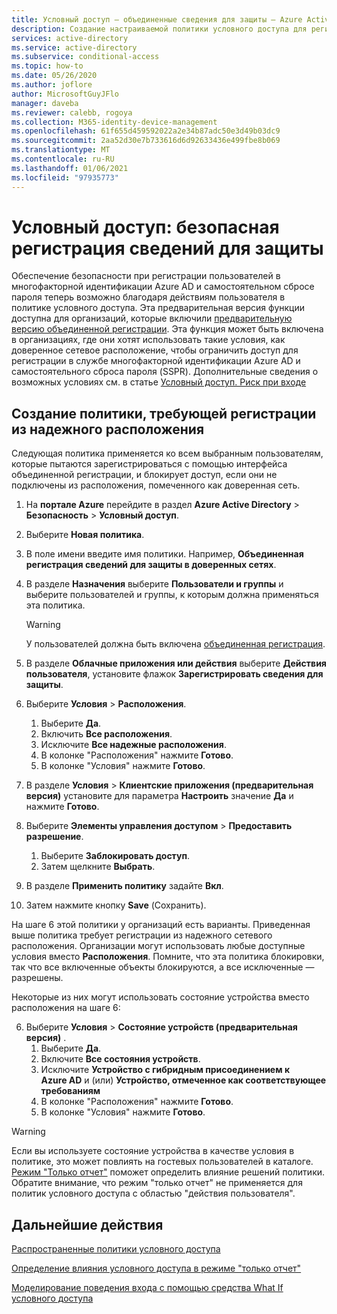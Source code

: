 ```yaml
---
title: Условный доступ — объединенные сведения для защиты — Azure Active Directory
description: Создание настраиваемой политики условного доступа для регистрации сведений для защиты
services: active-directory
ms.service: active-directory
ms.subservice: conditional-access
ms.topic: how-to
ms.date: 05/26/2020
ms.author: joflore
author: MicrosoftGuyJFlo
manager: daveba
ms.reviewer: calebb, rogoya
ms.collection: M365-identity-device-management
ms.openlocfilehash: 61f655d459592022a2e34b87adc50e3d49b03dc9
ms.sourcegitcommit: 2aa52d30e7b733616d6d92633436e499fbe8b069
ms.translationtype: MT
ms.contentlocale: ru-RU
ms.lasthandoff: 01/06/2021
ms.locfileid: "97935773"
---
```

# <a name="conditional-access-securing-security-info-registration"></a>Условный доступ: безопасная регистрация сведений для защиты

Обеспечение безопасности при регистрации пользователей в многофакторной идентификации Azure AD и самостоятельном сбросе пароля теперь возможно благодаря действиям пользователя в политике условного доступа. Эта предварительная версия функции доступна для организаций, которые включили [предварительную версию объединенной регистрации](../authentication/concept-registration-mfa-sspr-combined.md). Эта функция может быть включена в организациях, где они хотят использовать такие условия, как доверенное сетевое расположение, чтобы ограничить доступ для регистрации в службе многофакторной идентификации Azure AD и самостоятельного сброса пароля (SSPR). Дополнительные сведения о возможных условиях см. в статье [Условный доступ. Риск при входе](concept-conditional-access-conditions.md)

## <a name="create-a-policy-to-require-registration-from-a-trusted-location"></a>Создание политики, требующей регистрации из надежного расположения

Следующая политика применяется ко всем выбранным пользователям, которые пытаются зарегистрироваться с помощью интерфейса объединенной регистрации, и блокирует доступ, если они не подключены из расположения, помеченного как доверенная сеть.

1. На **портале Azure** перейдите в раздел **Azure Active Directory** > **Безопасность** > **Условный доступ**.
1. Выберите **Новая политика**.
1. В поле имени введите имя политики. Например, **Объединенная регистрация сведений для защиты в доверенных сетях**.
1. В разделе **Назначения** выберите **Пользователи и группы** и выберите пользователей и группы, к которым должна применяться эта политика.

   > [!WARNING]
   > У пользователей должна быть включена [объединенная регистрация](../authentication/howto-registration-mfa-sspr-combined.md).

1. В разделе **Облачные приложения или действия** выберите **Действия пользователя**, установите флажок **Зарегистрировать сведения для защиты**.
1. Выберите **Условия** > **Расположения**.
   1. Выберите **Да**.
   1. Включить **Все расположения**.
   1. Исключите **Все надежные расположения**.
   1. В колонке "Расположения" нажмите **Готово**.
   1. В колонке "Условия" нажмите **Готово**.
1. В разделе **Условия** > **Клиентские приложения (предварительная версия)** установите для параметра **Настроить** значение **Да** и нажмите **Готово**.
1. Выберите **Элементы управления доступом** > **Предоставить разрешение**.
   1. Выберите **Заблокировать доступ**.
   1. Затем щелкните **Выбрать**.
1. В разделе **Применить политику** задайте **Вкл**.
1. Затем нажмите кнопку **Save** (Сохранить).

На шаге 6 этой политики у организаций есть варианты. Приведенная выше политика требует регистрации из надежного сетевого расположения. Организации могут использовать любые доступные условия вместо **Расположения**. Помните, что эта политика блокировки, так что все включенные объекты блокируются, а все исключенные — разрешены. 

Некоторые из них могут использовать состояние устройства вместо расположения на шаге 6:

6. Выберите **Условия** > **Состояние устройств (предварительная версия)** .
   1. Выберите **Да**.
   1. Включите **Все состояния устройств**.
   1. Исключите **Устройство с гибридным присоединением к Azure AD** и (или) **Устройство, отмеченное как соответствующее требованиям**
   1. В колонке "Расположения" нажмите **Готово**.
   1. В колонке "Условия" нажмите **Готово**.

> [!WARNING]
> Если вы используете состояние устройства в качестве условия в политике, это может повлиять на гостевых пользователей в каталоге. [Режим "Только отчет"](concept-conditional-access-report-only.md) поможет определить влияние решений политики.
> Обратите внимание, что режим "только отчет" не применяется для политик условного доступа с областью "действия пользователя".

## <a name="next-steps"></a>Дальнейшие действия

[Распространенные политики условного доступа](concept-conditional-access-policy-common.md)

[Определение влияния условного доступа в режиме "только отчет"](howto-conditional-access-insights-reporting.md)

[Моделирование поведения входа с помощью средства What If условного доступа](troubleshoot-conditional-access-what-if.md)
